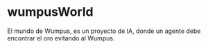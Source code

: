 # wumpusWorld
El mundo de Wumpus, es un proyecto de IA, donde un agente debe encontrar el oro evitando al Wumpus. 
